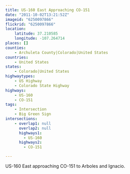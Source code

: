 ```yaml
---
title: US-160 East Approaching CO-151
date: "2011-10-02T13:21:52Z"
imageid: "6250097866"
flickrid: "6250097866"
location:
    latitude: 37.210585
    longitude: -107.264714
places: []
counties:
    - Archuleta County|Colorado|United States
countries:
    - United States
states:
    - Colorado|United States
highwaytypes:
    - US Highway
    - Colorado State Highway
highways:
    - US-160
    - CO-151
tags:
    - Intersection
    - Big Green Sign
intersections:
    - overlap1: null
      overlap2: null
      highways1:
        - US-160
      highways2:
        - CO-151

---
```

US-160 East approaching CO-151 to Arboles and Ignacio.